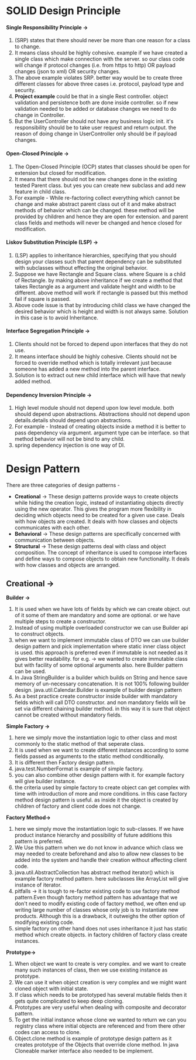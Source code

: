 # SOLID Design Principle

####	Single Responsibility Principle ->
1.  (SRP) states that there should never be more than one reason for a class to change.
2.  It means class should be highly cohesive. example if we have created a single class which make connection with the server. so our class code will change if protocol changes (i.e. from https to http) OR payload changes (json to xml) OR security changes. 
3.	The above example violates SRP. better way would be to create three different classes for above three cases i.e. protocol, payload type and security.
4.	**Project example** could be that in a single Rest controller. object validation and persistence both are done inside controller. so if new validation needed to be added or database changes we need to do change in Controller.
5.	But the UserController should not have any business logic init. it's responsibility should be to take user request and return output. the reason of doing change in UserController only should be if payload changes.

####	Open-Closed Principle ->
1.	The Open-Closed Principle (OCP) states that classes should be open for extension but closed for modification.
2.	It means that there should not be new changes done in the existing tested Parent class. but yes you can create new subclass and add new feature in child class. 
3.	For example - While re-factoring collect everything which cannot be change and make abstract parent class out of it and make abstract methods of behavior which can be changed. these method will be provided by children and hence they are open for extension. and parent class fields and methods will never be changed and hence closed for modification.

####	Liskov Substitution Principle (LSP) ->
1.	(LSP) applies to inheritance hierarchies, specifying that you should design your classes such that parent dependency can be substituted with subclasses without effecting the original behavior.
2.	Suppose we have Rectangle and Square class. where Square is a child of Rectangle. by making above inheritance if we create a method that takes Rectangle as a argument and validate height and width to be different. above method will work if rectangle is passed but this method fail if square is passed.
3. Above code issue is that by introducing child class we have changed the desired behavior which is height and width is not always same. Solution in this case is to avoid Inheritance.

####	Interface Segregation Principle ->
1.	Clients should not be forced to depend upon interfaces that they do not use.
2.	It means interface should be highly cohesive. Clients should not be forced to override method which is totally irrelevant just because someone has added a new method into the parent interface.
3.	Solution is to extract out new child interface which will have that newly added method.

####	Dependency Inversion Principle ->
1.	High level module should not depend upon low level module. both should depend upon abstractions. Abstractions should not depend upon details.details should depend upon abstractions.
2.  For example - Instead of creating objects inside a method it is better to pass dependency via argument. argument type can be interface. so that method behavior will not be bind to any child.
3.	spring dependency injection is one way of DI.


# Design Pattern
There are three categories of design patterns  - 
*   **Creational** -> These design patterns provide ways to create objects while hiding the creation logic, instead of instantiating objects directly using the new operator. This gives the program more flexibility in deciding which objects need to be created for a given use case. Deals with how objects are created. It deals with how classes and objects communicates with each other.
*   **Behavioral** -> These design patterns are specifically concerned with communication between objects.
*   **Structural** -> These design patterns deal with class and object composition. The concept of inheritance is used to compose interfaces and define ways to compose objects to obtain new functionality.	It deals with how classes and objects are arranged.

## Creational -> 
**Builder ->**<br/>
1.  It is used when we have lots of fields  by which we can create object. out of it some of them are mandatory and some are optional. or we have multiple steps to create a constructor.
2.	Instead of using multiple overloaded constructor we can use Builder api to construct objects.
3.	when we want to implement immutable class of DTO we can use builder design pattern and pick implementation where static inner class object is used. this approach is preferred even if immutable is not needed as it gives better readability. for e.g. -> we wanted to create immutable class but with facility of some optional arguments also. here Builder pattern can be used.
4.	In Java StringBuilder is a builder which builds on String and hence save memory of un-necessary concatenation. It is not 100% following builder design. java.util.Calendar.Builder is example of builder design pattern
5.	As a best practice create constructor inside builder with mandatory fields which will call DTO constructor. and non mandatory fields will be set via different chaining builder method. in this way it is sure that object cannot be created without mandatory fields.

**Simple Factory ->**<br/>
1.	here we simply move the instantiation logic to other class and most commonly to the static method of that seperate class.
2.  It is used when we want to create different instances according to some fields passed as arguments to the static method conditionally.
3.  It is different then Factory design pattern.
4.  java.test.NumberFormat is example of simple factory.
5.	you can also combine other design pattern with it. for example factory will give builder instance.
6.  the criteria used by simple factory to create object can get complex with time with introduction of more and more conditions. in this case factory method design pattern is useful. as inside it the object is created by children of factory and client code does not change.

**Factory Method->**<br/>
1.	here we simply move the instantiation logic to sub-classes. If we have product instance hierarchy and possibility of future additions this pattern is preferred.
2.	We Use this pattern when we do not know in advance which class we may needed to create beforehand and also to allow new classes to be added into the system and handle their creation without affecting client code.
3.	java.util.AbstractCollection has abstract method iterator() which is example factory method pattern. here subclasses like ArrayList will give instance of iterator.
4.	pitfalls -> it is tough to re-factor existing code to use factory method pattern.Even though factory method pattern has advantage that we don't need to modify existing code of factory method, we often end up writing large number of classes whose only job is to instantiate new products. Although this is a drawback, it outweighs the other option of modifying existing code.
5.	simple factory on other hand does not uses inheritance it just has static method which create objects. in factory children of factory class create instances.

**Prototype->**<br/>
1.	When object we want to create is very complex. and we want to create many such instances of class, then we use existing instance as prototype.
2.	We can use it when object creation is very complex and we might want cloned object with initial state.
3.	If class which needs to be prototyped has several mutable fields then it gets quite complicated to keep deep cloning.
4.	Prototypes are very useful when dealing with composite and decorator pattern.
5.	To get the initial instance whose clone we wanted to return we can you registry class where initial objects are referenced and from there other codes can access to clone.
6.	Object.clone method is example of prototype design pattern as it creates prototype of the Objects that override clone method. In java Cloneable marker interface also needed to be implement.